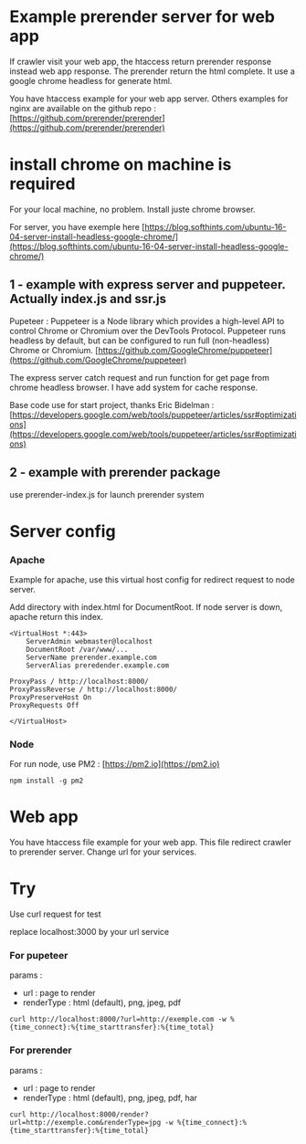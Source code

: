 # Example prerender server for web app

If crawler visit your web app, the htaccess return prerender response instead web app response. The prerender return the html complete.
It use a google chrome headless for generate html.

You have htaccess example for your web app server. Others examples for nginx are available on the github repo : [https://github.com/prerender/prerender](https://github.com/prerender/prerender)

# install chrome on machine is required

For your local machine, no problem. Install juste chrome browser.

For server, you have exemple here [https://blog.softhints.com/ubuntu-16-04-server-install-headless-google-chrome/](https://blog.softhints.com/ubuntu-16-04-server-install-headless-google-chrome/)

## 1 - example with express server and puppeteer. Actually index.js and ssr.js

Pupeteer : Puppeteer is a Node library which provides a high-level API to control Chrome or Chromium over the DevTools Protocol. Puppeteer runs headless by default, but can be configured to run full (non-headless) Chrome or Chromium.
[https://github.com/GoogleChrome/puppeteer](https://github.com/GoogleChrome/puppeteer)

The express server catch request and run function for get page from chrome headless browser.
I have add system for cache response.

Base code use for start project, thanks Eric Bidelman : [https://developers.google.com/web/tools/puppeteer/articles/ssr#optimizations](https://developers.google.com/web/tools/puppeteer/articles/ssr#optimizations)

## 2 - example with prerender package

use prerender-index.js for launch prerender system

# Server config

### Apache

Example for apache, use this virtual host config for redirect request to node server.

Add directory with index.html for DocumentRoot. If node server is down, apache return this index.

```
<VirtualHost *:443>
    ServerAdmin webmaster@localhost
    DocumentRoot /var/www/...
    ServerName prerender.example.com
    ServerAlias preredender.example.com

ProxyPass / http://localhost:8000/
ProxyPassReverse / http://localhost:8000/
ProxyPreserveHost On
ProxyRequests Off

</VirtualHost>
```

### Node

For run node, use PM2 : [https://pm2.io](https://pm2.io)

```
npm install -g pm2
```

# Web app

You have htaccess file example for your web app.
This file redirect crawler to prerender server.
Change url for your services.

# Try

Use curl request for test

replace localhost:3000 by your url service


### For pupeteer

params :
- url : page to render
- renderType : html (default), png, jpeg, pdf

```
curl http://localhost:8000/?url=http://exemple.com -w %{time_connect}:%{time_starttransfer}:%{time_total}
```

### For prerender

params :
- url : page to render
- renderType : html (default), png, jpeg, pdf, har

```
curl http://localhost:8000/render?url=http://exemple.com&renderType=jpg -w %{time_connect}:%{time_starttransfer}:%{time_total}
```